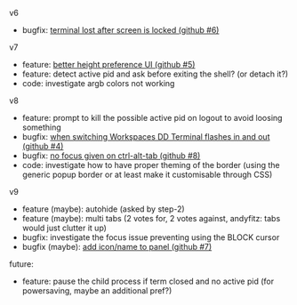 v6
- bugfix: [terminal lost after screen is locked (github #6)](https://github.com/zzrough/gs-extensions-drop-down-terminal/issues/6)

v7
- feature: [better height preference UI (github #5)](https://github.com/zzrough/gs-extensions-drop-down-terminal/issues/5)
- feature: detect active pid and ask before exiting the shell? (or detach it?)
- code: investigate argb colors not working

v8
- feature: prompt to kill the possible active pid on logout to avoid loosing something
- bugfix: [when switching Workspaces DD Terminal flashes in and out (github #4)](https://github.com/zzrough/gs-extensions-drop-down-terminal/issues/4)
- bugfix: [no focus given on ctrl-alt-tab (github #8)](https://github.com/zzrough/gs-extensions-drop-down-terminal/issues/8)
- code: investigate how to have proper theming of the border (using the generic popup border or at least make it customisable through CSS)

v9
- feature (maybe): autohide (asked by step-2)
- feature (maybe): multi tabs (2 votes for, 2 votes against, andyfitz: tabs would just clutter it up)
- bugfix: investigate the focus issue preventing using the BLOCK cursor
- bugfix (maybe): [add icon/name to panel (github #7)](https://github.com/zzrough/gs-extensions-drop-down-terminal/issues/7)

future:
- feature: pause the child process if term closed and no active pid (for powersaving, maybe an additional pref?)
